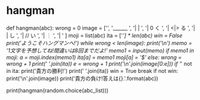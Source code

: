 # hangman
def hangman(abc):
    wrong = 0
    image = ['',
             '______      ',
             '|    |      ',
             '|    0   く ',
             '|   <|>  る ',
             '|    |   し ',
             '|   //   い ',
             '|        ┆  ',
             '|           '
             ]
    moji = list(abc)
    ita = ['_'] * len(abc)
    win = False
    print('ようこそハングマンへ!')
    while wrong < len(image):
        print('\n')
        memo = '1文字を予想してね!間違いは8回までだよ!'
        memo1 = input(memo)
        if memo1 in moji:
            a = moji.index(memo1)
            ita[a] = memo1
            moji[a] = '$'
        else:
            wrong = wrong + 1
        print(' '.join(ita))
        e = wrong + 1
        print('\n'.join(image[0:e]))
        if '_' not in ita:
            print('貴方の勝利!')
            print(' '.join(ita))
            win = True
            break
    if not win:
        print('\n'.join(image))
        print('貴方の負け!答えは{}.'.format(abc))

print(hangman(random.choice(abc_list)))
